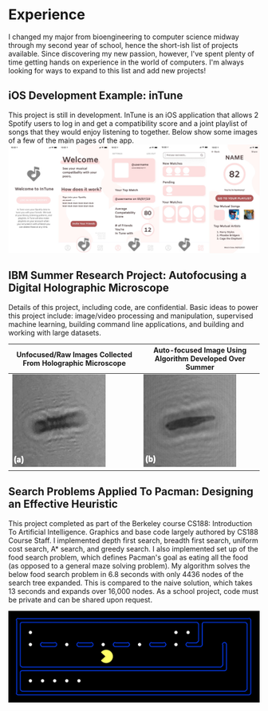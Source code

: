 # Experience

I changed my major from bioengineering to computer science midway through my second year of school, hence the short-ish list of projects available. Since discovering my new passion, however, I've spent plenty of time getting hands on experience in the world of computers. I'm always looking for ways to expand to this list and add new projects!

## iOS Development Example: inTune
This project is still in development. InTune is an iOS application that allows 2 Spotify users to log in and get a compatibility score and a joint playlist of songs that they would enjoy listening to together. Below show some images of a few of the main pages of the app.
![inTune Preview](images/inTune.jpg)

## IBM Summer Research Project: Autofocusing a Digital Holographic Microscope
Details of this project, including code, are confidential. Basic ideas to power this project include: image/video processing and manipulation, supervised machine learning, building command line applications, and building and working with large datasets.

Unfocused/Raw Images Collected From Holographic Microscope | Auto-focused Image Using Algorithm Developed Over Summer
-------| -----------
![unfocused](images/IBM_unfocused.png)|![focused](images/IBM_focused.png)

## Search Problems Applied To Pacman: Designing an Effective Heuristic
This project completed as part of the Berkeley course CS188: Introduction To Artificial Intelligence. Graphics and base code largely authored by CS188 Course Staff. I implemented depth first search, breadth first search, uniform cost search, A* search, and greedy search. I also implemented set up of the food search problem, which defines Pacman's goal as eating all the food (as opposed to a general maze solving problem). My algorithm solves the below food search problem in 6.8 seconds with only 4436 nodes of the search tree expanded. This is compared to the naive solution, which takes 13 seconds and expands over 16,000 nodes. As a school project, code must be private and can be shared upon request.

![pacman](images/pacman.png)
